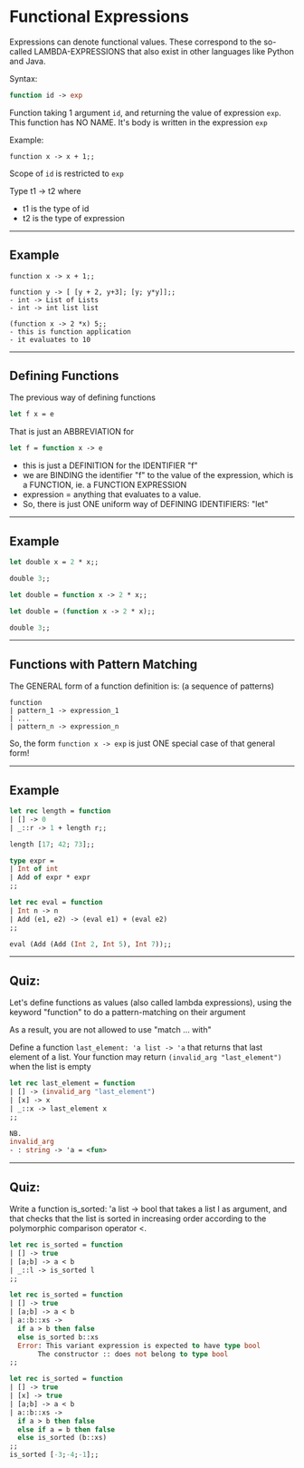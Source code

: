 # Functional Expressions

Expressions can denote functional values.
These correspond to the so-called LAMBDA-EXPRESSIONS
that also exist in other languages like Python and Java.


Syntax:
```ocaml
function id -> exp
```

Function taking 1 argument `id`, and returning the value
of expression `exp`.
This function has NO NAME.
It's body is written in the expression `exp`

Example:
```
function x -> x + 1;;
```

Scope of `id` is restricted to `exp`

Type t1 -> t2 where
- t1 is the type of id
- t2 is the type of expression

------------------------------------------------------------
## Example
```
function x -> x + 1;;

function y -> [ [y + 2, y+3]; [y; y*y]];;
- int -> List of Lists
- int -> int list list

(function x -> 2 *x) 5;;
- this is function application
- it evaluates to 10

```

------------------------------------------------------------
## Defining Functions
The previous way of defining functions
```ocaml
let f x = e
```

That is just an ABBREVIATION for
```ocaml
let f = function x -> e
```

- this is just a DEFINITION for the IDENTIFIER "f"
- we are BINDING the identifier "f" to the value of the expression,
which is a FUNCTION, ie. a FUNCTION EXPRESSION
- expression = anything that evaluates to a value.
- So, there is just ONE uniform way of DEFINING IDENTIFIERS: "let"


------------------------------------------------------------
## Example
```ocaml
let double x = 2 * x;;

double 3;;

let double = function x -> 2 * x;;

let double = (function x -> 2 * x);;

double 3;;
```

------------------------------------------------------------
## Functions with Pattern Matching
The GENERAL form of a function definition is:
(a sequence of patterns)
```
function
| pattern_1 -> expression_1
| ...
| pattern_n -> expression_n
```

So, the form `function x -> exp` is just ONE special case of that
general form!

------------------------------------------------------------
## Example
```ocaml
let rec length = function
| [] -> 0
| _::r -> 1 + length r;;

length [17; 42; 73];;

type expr =
| Int of int
| Add of expr * expr
;;

let rec eval = function
| Int n -> n
| Add (e1, e2) -> (eval e1) + (eval e2)
;;

eval (Add (Add (Int 2, Int 5), Int 7));;


```
-------------------------------------------------------------
## Quiz:
Let's define functions as values (also called lambda expressions),
using the keyword "function" to do a pattern-matching on their argument

As a result, you are not allowed to use "match ... with"

Define a function `last_element: 'a list -> 'a` that returns
that last element of a list.
Your function may return `(invalid_arg "last_element")` when the list
is empty

```ocaml
let rec last_element = function
| [] -> (invalid_arg "last_element")
| [x] -> x
| _::x -> last_element x
;;

NB.
invalid_arg
- : string -> 'a = <fun>

```
------------------------------------------------------------
## Quiz:
Write a function is_sorted: 'a list -> bool that takes a list l as argument, and that checks that the list is sorted in increasing order according to the polymorphic comparison operator <.

```ocaml
let rec is_sorted = function
| [] -> true
| [a;b] -> a < b
| _::l -> is_sorted l
;;

let rec is_sorted = function
| [] -> true
| [a;b] -> a < b
| a::b::xs ->
  if a > b then false
  else is_sorted b::xs
  Error: This variant expression is expected to have type bool
       The constructor :: does not belong to type bool
;;

let rec is_sorted = function
| [] -> true
| [x] -> true
| [a;b] -> a < b
| a::b::xs ->
  if a > b then false
  else if a = b then false
  else is_sorted (b::xs)
;;
is_sorted [-3;-4;-1];;
```